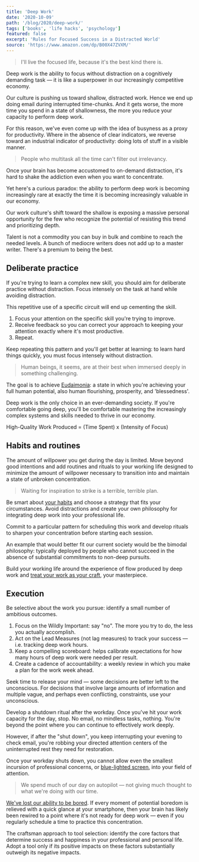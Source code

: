 ```yaml
---
title: 'Deep Work'
date: '2020-10-09'
path: '/blog/2020/deep-work/'
tags: ['books', 'life hacks', 'psychology']
featured: false
excerpt: 'Rules for Focused Success in a Distracted World'
source: 'https://www.amazon.com/dp/B00X47ZVXM/'
---
```


> I'll live the focused life, because it's the best kind there is.

Deep work is the ability to focus without distraction on a cognitively demanding task — it is like a superpower in our increasingly competitive economy.

Our culture is pushing us toward shallow, distracted work. Hence we end up doing email during interrupted time-chunks. And it gets worse, the more time you spend in a state of shallowness, the more you reduce your capacity to perform deep work.

For this reason, we've even come up with the idea of busyness as a proxy for productivity. Where in the absence of clear indicators, we reverse toward an industrial indicator of productivity: doing lots of stuff in a visible manner.

> People who multitask all the time can't filter out irrelevancy.

Once your brain has become accustomed to on-demand distraction, it's hard to shake the addiction even when you want to concentrate.

Yet here's a curious paradox: the ability to perform deep work is becoming increasingly rare at exactly the time it is becoming increasingly valuable in our economy.

Our work culture's shift toward the shallow is exposing a massive personal opportunity for the few who recognize the potential of resisting this trend and prioritizing depth.

Talent is not a commodity you can buy in bulk and combine to reach the needed levels. A bunch of mediocre writers does not add up to a master writer. There's a premium to being the best.

## Deliberate practice

If you're trying to learn a complex new skill, you should aim for deliberate practice without distraction. Focus intensely on the task at hand while avoiding distraction.

This repetitive use of a specific circuit will end up cementing the skill.

1. Focus your attention on the specific skill you're trying to improve.
2. Receive feedback so you can correct your approach to keeping your attention exactly where it's most productive.
3. Repeat.

Keep repeating this pattern and you'll get better at learning: to learn hard things quickly, you must focus intensely without distraction.

> Human beings, it seems, are at their best when immersed deeply in something challenging.

The goal is to achieve [Eudaimonia](https://en.wikipedia.org/wiki/Eudaimonia): a state in which you're achieving your full human potential, also human flourishing, prosperity, and 'blessedness'.

Deep work is the only choice in an ever-demanding society. If you're comfortable going deep, you'll be comfortable mastering the increasingly complex systems and skills needed to thrive in our economy.

High-Quality Work Produced = (Time Spent) x (Intensity of Focus)

## Habits and routines

The amount of willpower you get during the day is limited. Move beyond good intentions and add routines and rituals to your working life designed to minimize the amount of willpower necessary to transition into and maintain a state of unbroken concentration.

> Waiting for inspiration to strike is a terrible, terrible plan.

Be smart about [your habits](/blog/2019/atomic-habits) and choose a strategy that fits your circumstances. Avoid distractions and create your own philosophy for integrating deep work into your professional life.

Commit to a particular pattern for scheduling this work and develop rituals to sharpen your concentration before starting each session.

An example that would better fit our current society would be the bimodal philosophy: typically deployed by people who cannot succeed in the absence of substantial commitments to non-deep pursuits.

Build your working life around the experience of flow produced by deep work and [treat your work as your craft](/blog/2018/war-of-art), your masterpiece.

## Execution

Be selective about the work you pursue: identify a small number of ambitious outcomes.

1. Focus on the Wildly Important: say "no". The more you try to do, the less you actually accomplish.
2. Act on the Lead Measures (not lag measures) to track your success — i.e. tracking deep work hours.
3. Keep a compelling scoreboard: helps calibrate expectations for how many hours of deep work were needed per result.
4. Create a cadence of accountability: a weekly review in which you make a plan for the work week ahead.

Seek time to release your mind — some decisions are better left to the unconscious. For decisions that involve large amounts of information and multiple vague, and perhaps even conflicting, constraints, use your unconscious.

Develop a shutdown ritual after the workday. Once you've hit your work capacity for the day, stop. No email, no mindless tasks, nothing. You're beyond the point where you can continue to effectively work deeply.

However, if after the "shut down", you keep interrupting your evening to check email, you're robbing your directed attention centers of the uninterrupted rest they need for restoration.

Once your workday shuts down, you cannot allow even the smallest incursion of professional concerns, or [blue-lighted screen](/blog/2016/little-hacks), into your field of attention.

> We spend much of our day on autopilot — not giving much thought to what we're doing with our time.

[We've lost our ability to be bored](/blog/2019/attention-deprived). If every moment of potential boredom is relieved with a quick glance at your smartphone, then your brain has likely been rewired to a point where it's not ready for deep work — even if you regularly schedule a time to practice this concentration.

The craftsman approach to tool selection: identify the core factors that determine success and happiness in your professional and personal life. Adopt a tool only if its positive impacts on these factors substantially outweigh its negative impacts.
